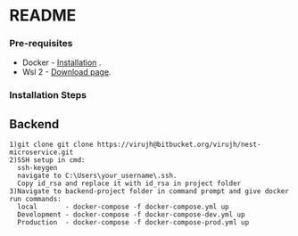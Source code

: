 # README #

### Pre-requisites
* Docker - [Installation](https://docs.docker.com/docker-for-windows/install/) .  
* Wsl 2 - [Download page](https://docs.microsoft.com/en-us/windows/wsl/install-win10#step-4---download-the-linux-kernel-update-package).

### Installation Steps

## Backend 
```
1)git clone git clone https://virujh@bitbucket.org/virujh/nest-microservice.git
2)SSH setup in cmd:
  ssh-keygen
  navigate to C:\Users\your_username\.ssh.
  Copy id_rsa and replace it with id_rsa in project folder
3)Navigate to backend-project folder in command prompt and give docker run commands:
  local       - docker-compose -f docker-compose.yml up
  Development - docker-compose -f docker-compose-dev.yml up
  Production  - docker-compose -f docker-compose-prod.yml up
```

